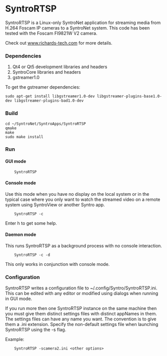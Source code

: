 # SyntroRTSP

SyntroRTSP is a Linux-only SyntroNet application for streaming media from H.264 Foscam IP cameras
to a SyntroNet system. This code has been tested with the Foscam FI9821W V2 camera.

Check out www.richards-tech.com for more details.

### Dependencies

1. Qt4 or Qt5 development libraries and headers
2. SyntroCore libraries and headers 
3. gstreamer1.0

To get the gstreamer dependencies:

	sudo apt-get install libgstreamer1.0-dev libgstreamer-plugins-base1.0-dev libgstreamer-plugins-bad1.0-dev	

### Build 

	cd ~/SyntroNet/SyntroApps/SyntroRTSP
	qmake
	make
	sudo make install

### Run

#### GUI mode

        SyntroRTSP


#### Console mode

Use this mode when you have no display on the local system or in the
typical case where you only want to watch the streamed video on a 
remote system using SyntroView or another Syntro app.

        SyntroRTSP -c


Enter h to get some help.


#### Daemon mode

This runs SyntroRTSP as a background process with no console interaction.

        SyntroRTSP -c -d

This only works in conjunction with console mode.


### Configuration

SyntroRTSP writes a configuration file to ~/.config/Syntro/SyntroRTSP.ini. This can be edited with any editor or modified using dialogs when running in GUI mode.

If you run more then one SyntroRTSP instance on the same machine then you
must give them distinct settings files with distinct appNames in them. The
settings files can have any name you want. The convention is to give them
a .ini extension. Specify the non-default settings file when launching 
SyntroRTSP using the -s flag.

Example:

		SyntroRTSP -scamera2.ini <other options>


